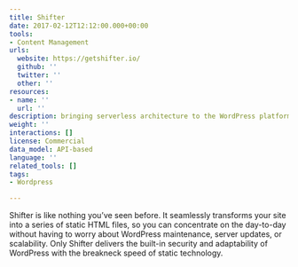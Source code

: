 ```yaml
---
title: Shifter
date: 2017-02-12T12:12:00.000+00:00
tools:
- Content Management
urls:
  website: https://getshifter.io/
  github: ''
  twitter: ''
  other: ''
resources:
- name: ''
  url: ''
description: bringing serverless architecture to the WordPress platform
weight: ''
interactions: []
license: Commercial
data_model: API-based
language: ''
related_tools: []
tags:
- Wordpress

---
```

Shifter is like nothing you’ve seen before. It seamlessly transforms your site into a series of static HTML files, so you can concentrate on the day-to-day without having to worry about WordPress maintenance, server updates, or scalability. Only Shifter delivers the built-in security and adaptability of WordPress with the breakneck speed of static technology.